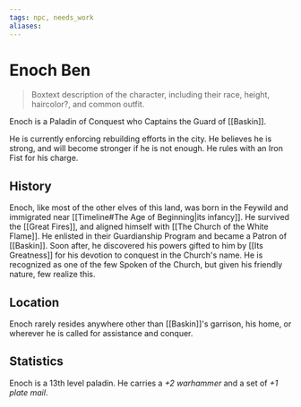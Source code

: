 ```yaml
---
tags: npc, needs_work
aliases: 
---
```

# Enoch Ben

> Boxtext description of the character, including their race, height, haircolor?, and common outfit.

Enoch is a Paladin of Conquest who Captains the Guard of [[Baskin]].

He is currently enforcing rebuilding efforts in the city. He believes he is strong, and will become stronger if he is not enough. He rules with an Iron Fist for his charge.

## History
Enoch, like most of the other elves of this land, was born in the Feywild and immigrated near [[Timeline#The Age of Beginning|its infancy]]. He survived the [[Great Fires]], and aligned himself with [[The Church of the White Flame]]. He enlisted in their Guardianship Program and became a Patron of [[Baskin]]. Soon after, he discovered his powers gifted to him by [[Its Greatness]] for his devotion to conquest in the Church's name. He is recognized as one of the few Spoken of the Church, but given his friendly nature, few realize this.

## Location
Enoch rarely resides anywhere other than [[Baskin]]'s garrison, his home, or wherever he is called for assistance and conquer.

## Statistics
Enoch is a 13th level paladin. He carries a *+2 warhammer* and a set of *+1 plate mail*.